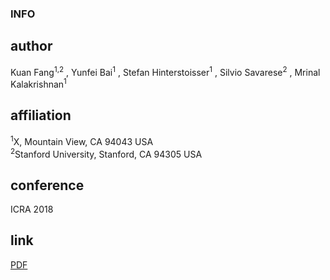 ### INFO
## author
Kuan Fang<sup>1,2</sup>
, Yunfei Bai<sup>1</sup>
, Stefan Hinterstoisser<sup>1</sup>
, Silvio Savarese<sup>2</sup>
, Mrinal Kalakrishnan<sup>1</sup>

## affiliation
<sup>1</sup>X, Mountain View, CA 94043 USA<br>
<sup>2</sup>Stanford University, Stanford, CA 94305 USA

## conference
ICRA 2018

## link
[PDF](https://arxiv.org/abs/1710.06422)